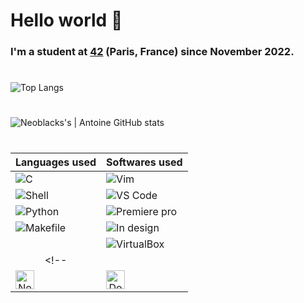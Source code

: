 # Hello world 🖖

### I'm a student at [42](https://www.42.fr/) (Paris, France) since November 2022.
#
![Top Langs](https://github-readme-stats.vercel.app/api/top-langs/?username=Neoblacks&layout=compact&theme=dark)
#
![Neoblacks's | Antoine GitHub stats](https://github-readme-stats.vercel.app/api?username=Neoblacks&show_icons=true&theme=dark)

#
<!-- ## **Current Cursus :**

## **Piscine Stats :** -->

<!-- Languages used column 1 and softwares used column 2 all colomumn are Bold-->

| Languages used | Softwares used |
| :---: | :---: |
| <img align="left" alt="C" src="https://img.shields.io/badge/C-00599C?style=for-the-badge&logo=c&logoColor=white" /> | <img align="left" alt="Vim" src="https://img.shields.io/badge/VIM-%2311AB00.svg?&style=for-the-badge&logo=vim&logoColor=white" /> |
| <img align="left" alt="Shell" src="https://img.shields.io/badge/Shell_Script-121011?style=for-the-badge&logo=gnu-bash&logoColor=white" /> | <img align="left" alt="VS Code" src="https://img.shields.io/badge/VSCode-0078D4?style=for-the-badge&logo=visual%20studio%20code&logoColor=white" /> |
| <img align="left" alt="Python" src="https://img.shields.io/badge/Python-FFD43B?style=for-the-badge&logo=python&logoColor=blue" /> | <img align="left" alt="Premiere pro" src="https://img.shields.io/badge/Adobe%20Premiere%20Pro-9999FF?style=for-the-badge&logo=Adobe%20Premiere%20Pro&logoColor=white" />
| <img align="left" alt="Makefile" src="https://img.shields.io/badge/Makefile-427819?style=for-the-badge&logo=gnu-make&logoColor=white" /> | <img align="left" alt="In design" src="https://img.shields.io/badge/Adobe%20InDesign-FF3366?style=for-the-badge&logo=Adobe%20InDesign&logoColor=white" /> |
| | <img align="left" alt="VirtualBox" src="https://img.shields.io/badge/VirtualBox-183A61?style=for-the-badge&logo=VirtualBox&logoColor=white" /> |
<!-- |
| <img align="left" alt="Node js" width="30px" src="https://raw.githubusercontent.com/devicons/devicon/master/icons/nodejs/nodejs-original.svg" /> | <img align="left" alt="Docker" width="30px" src="https://raw.githubusercontent.com/devicons/devicon/master/icons/docker/docker-original.svg" /> | -->



